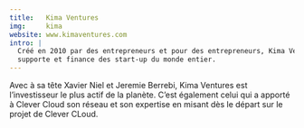 ```yaml
---
title:   Kima Ventures
img:     kima
website: www.kimaventures.com
intro: |
  Créé en 2010 par des entrepreneurs et pour des entrepreneurs, Kima Ventures
  supporte et finance des start-up du monde entier.
---
```

Avec à sa tête Xavier Niel et Jeremie Berrebi, Kima Ventures est l’investisseur
le plus actif de la planète. C’est également celui qui a apporté à Clever Cloud son
réseau et son expertise en misant dès le départ sur le projet de Clever CLoud.
